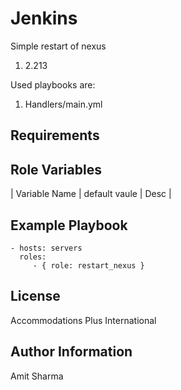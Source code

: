 Jenkins
=========

Simple restart of nexus

1. 2.213

Used playbooks are:
1. Handlers/main.yml


Requirements
------------

Role Variables
--------------

| Variable Name                | default vaule                                        | Desc                                                                          |

Example Playbook
----------------

    - hosts: servers
      roles:
         - { role: restart_nexus }

License
-------

Accommodations Plus International

Author Information
------------------

Amit Sharma
